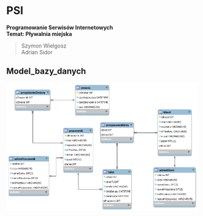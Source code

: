 # PSI

<b>Programowanie Serwisów Internetowych</b>
<br><b>Temat: Pływalnia miejska</b></br>
>Szymon Wielgosz
<br>Adrian Sidor</br>


## Model_bazy_danych
![db_schema](https://github.com/SzWielgosz/PSI/blob/main/db_schema.png)
